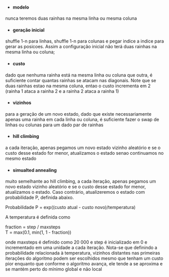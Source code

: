 - #### modelo 
nunca teremos duas rainhas na mesma linha ou mesma coluna

- #### geração inicial
shuffle 1-n para linhas, shuffle 1-n para colunas e pegar indice a indice para gerar as posicoes. Assim a configuração inicial não terá duas rainhas na mesma linha ou coluna;

- #### custo
dado que nenhuma rainha está na mesma linha ou coluna que outra, é suficiente contar quantas rainhas se atacam nas diagonais. Note que se duas rainhas estao na mesma coluna, entao o custo incrementa em 2 (rainha 1 ataca a rainha 2 e a rainha 2 ataca a rainha 1)

- #### vizinhos
para a geração de um novo estado, dado que existe necessariamente apenas uma rainha em cada linha ou coluna, é suficiente fazer o swap de linhas ou colunas para um dado par de rainhas


- #### hill climbing
a cada iteração, apenas pegamos um novo estado vizinho aleatório e se o custo desse estado for menor, atualizamos o estado senao continuamos no mesmo estado

- #### simualted annealing
muito semelhante ao hill climbing, a cada iteração, apenas pegamos um novo estado vizinho aleatório e se o custo desse estado for menor, atualizamos o estado. Caso contrário, atualizeremos o estado com probabilidade P, definida abaixo.

Probabilidade P = exp((custo atual - custo novo)/temperatura)

A temperatura é definida como 

fraction = step / maxsteps  
T = max(0.1, min(1, 1 - fraction)) 

onde maxsteps é definido como 20 000 e step é inicializado em 0 e incrementado em uma unidade a cada iteração. Nota-se que definindo a probabilidade relacionada à temperatura, vizinhos distantes nas primeiras iterações do algoritmo podem ser escolhidos mesmo que tenham um custo pior enquanto que conforme o algoritmo avança, ele tende a se aproxima e se mantém perto do mínimo global e não local
